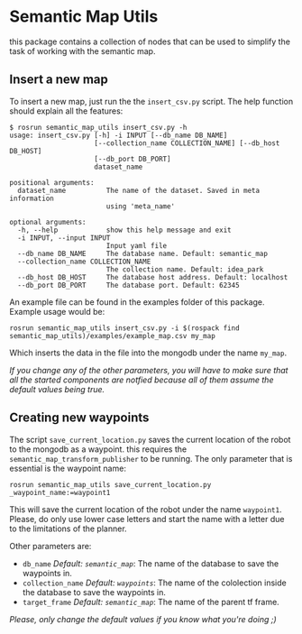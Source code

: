 # Semantic Map Utils

this package contains a collection of nodes that can be used to simplify the task of working with the semantic map.

## Insert a new map

To insert a new map, just run the the `insert_csv.py` script. The help function should explain all the features:

```
$ rosrun semantic_map_utils insert_csv.py -h
usage: insert_csv.py [-h] -i INPUT [--db_name DB_NAME]
                     [--collection_name COLLECTION_NAME] [--db_host DB_HOST]
                     [--db_port DB_PORT]
                     dataset_name

positional arguments:
  dataset_name          The name of the dataset. Saved in meta information
                        using 'meta_name'

optional arguments:
  -h, --help            show this help message and exit
  -i INPUT, --input INPUT
                        Input yaml file
  --db_name DB_NAME     The database name. Default: semantic_map
  --collection_name COLLECTION_NAME
                        The collection name. Default: idea_park
  --db_host DB_HOST     The database host address. Default: localhost
  --db_port DB_PORT     The database port. Default: 62345

```

An example file can be found in the examples folder of this package. Example usage would be:

```
rosrun semantic_map_utils insert_csv.py -i $(rospack find semantic_map_utils)/examples/example_map.csv my_map
```

Which inserts the data in the file into the mongodb under the name `my_map`.

_If you change any of the other parameters, you will have to make sure that all the started components are notfied because all of them assume the default values being true._

## Creating new waypoints

The script `save_current_location.py` saves the current location of the robot to the mongodb as a waypoint. this requires the `semantic_map_transform_publisher` to be running. The only parameter that is essential is the waypoint name:

```
rosrun semantic_map_utils save_current_location.py _waypoint_name:=waypoint1
```

This will save the current location of the robot under the name `waypoint1`. Please, do only use lower case letters and start the name with a letter due to the limitations of the planner.

Other parameters are:

* `db_name` _Default: `semantic_map`_: The name of the database to save the waypoints in.
* `collection_name` _Default: `waypoints`_: The name of the cololection inside the database to save the waypoints in.
* `target_frame` _Default: `semantic_map`_: The name of the parent tf frame.

_Please, only change the default values if you know what you're doing ;)_